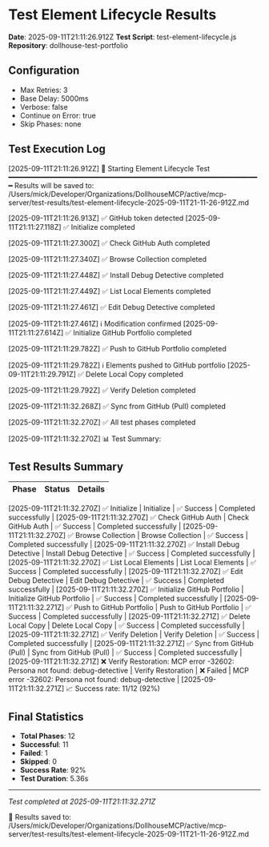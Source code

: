 # Test Element Lifecycle Results

**Date**: 2025-09-11T21:11:26.912Z
**Test Script**: test-element-lifecycle.js
**Repository**: dollhouse-test-portfolio

## Configuration
- Max Retries: 3
- Base Delay: 5000ms
- Verbose: false
- Continue on Error: true
- Skip Phases: none

## Test Execution Log

[2025-09-11T21:11:26.912Z] 🧪 Starting Element Lifecycle Test
━━━━━━━━━━━━━━━━━━━━━━━━━━━━━━━━━━━━━━━━━━━━━━━━━━━━━━━━━━━━
Results will be saved to: /Users/mick/Developer/Organizations/DollhouseMCP/active/mcp-server/test-results/test-element-lifecycle-2025-09-11T21-11-26-912Z.md

[2025-09-11T21:11:26.913Z] ✅ GitHub token detected
[2025-09-11T21:11:27.118Z] ✅ Initialize completed

[2025-09-11T21:11:27.300Z] ✅ Check GitHub Auth completed

[2025-09-11T21:11:27.340Z] ✅ Browse Collection completed

[2025-09-11T21:11:27.448Z] ✅ Install Debug Detective completed

[2025-09-11T21:11:27.449Z] ✅ List Local Elements completed

[2025-09-11T21:11:27.461Z] ✅ Edit Debug Detective completed

[2025-09-11T21:11:27.461Z] ℹ️  Modification confirmed
[2025-09-11T21:11:27.614Z] ✅ Initialize GitHub Portfolio completed

[2025-09-11T21:11:29.782Z] ✅ Push to GitHub Portfolio completed

[2025-09-11T21:11:29.782Z] ℹ️  Elements pushed to GitHub portfolio
[2025-09-11T21:11:29.791Z] ✅ Delete Local Copy completed

[2025-09-11T21:11:29.792Z] ✅ Verify Deletion completed

[2025-09-11T21:11:32.268Z] ✅ Sync from GitHub (Pull) completed


[2025-09-11T21:11:32.270Z] ✅ All test phases completed

[2025-09-11T21:11:32.270Z] 📊 Test Summary:

## Test Results Summary

| Phase | Status | Details |
|-------|--------|----------|
[2025-09-11T21:11:32.270Z]    ✅ Initialize
| Initialize | ✅ Success | Completed successfully |
[2025-09-11T21:11:32.270Z]    ✅ Check GitHub Auth
| Check GitHub Auth | ✅ Success | Completed successfully |
[2025-09-11T21:11:32.270Z]    ✅ Browse Collection
| Browse Collection | ✅ Success | Completed successfully |
[2025-09-11T21:11:32.270Z]    ✅ Install Debug Detective
| Install Debug Detective | ✅ Success | Completed successfully |
[2025-09-11T21:11:32.270Z]    ✅ List Local Elements
| List Local Elements | ✅ Success | Completed successfully |
[2025-09-11T21:11:32.270Z]    ✅ Edit Debug Detective
| Edit Debug Detective | ✅ Success | Completed successfully |
[2025-09-11T21:11:32.270Z]    ✅ Initialize GitHub Portfolio
| Initialize GitHub Portfolio | ✅ Success | Completed successfully |
[2025-09-11T21:11:32.271Z]    ✅ Push to GitHub Portfolio
| Push to GitHub Portfolio | ✅ Success | Completed successfully |
[2025-09-11T21:11:32.271Z]    ✅ Delete Local Copy
| Delete Local Copy | ✅ Success | Completed successfully |
[2025-09-11T21:11:32.271Z]    ✅ Verify Deletion
| Verify Deletion | ✅ Success | Completed successfully |
[2025-09-11T21:11:32.271Z]    ✅ Sync from GitHub (Pull)
| Sync from GitHub (Pull) | ✅ Success | Completed successfully |
[2025-09-11T21:11:32.271Z]    ❌ Verify Restoration: MCP error -32602: Persona not found: debug-detective
| Verify Restoration | ❌ Failed | MCP error -32602: Persona not found: debug-detective |
[2025-09-11T21:11:32.271Z] 📈 Success rate: 11/12 (92%)

## Final Statistics

- **Total Phases**: 12
- **Successful**: 11
- **Failed**: 1
- **Skipped**: 0
- **Success Rate**: 92%
- **Test Duration**: 5.36s

---
*Test completed at 2025-09-11T21:11:32.271Z*

📄 Results saved to: /Users/mick/Developer/Organizations/DollhouseMCP/active/mcp-server/test-results/test-element-lifecycle-2025-09-11T21-11-26-912Z.md
